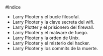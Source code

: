 #Indice

* Larry Plooter y el bucle filosofal.
* Larry Plooter y la clave secreta del wifi.
* Larry Plotter y el prisionero del firewall.
* Larry Plooter y el malware de fuego.
* Larry Plooter y la orden de Unix.
* Larry Plooter y el misterio del hacker.
* Larry Plooter y los commits de la muerte.
